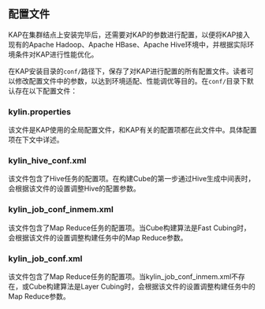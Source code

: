 ## 配置文件

KAP在集群结点上安装完毕后，还需要对KAP的参数进行配置，以便将KAP接入现有的Apache Hadoop、Apache HBase、Apache Hive环境中，并根据实际环境条件对KAP进行性能优化。

在KAP安装目录的`conf/`路径下，保存了对KAP进行配置的所有配置文件。读者可以修改配置文件中的参数，以达到环境适配、性能调优等目的。在`conf/`目录下默认存在以下配置文件：

### kylin.properties

该文件是KAP使用的全局配置文件，和KAP有关的配置项都在此文件中。具体配置项在下文中详述。

### kylin\_hive\_conf.xml

该文件包含了Hive任务的配置项。在构建Cube的第一步通过Hive生成中间表时，会根据该文件的设置调整Hive的配置参数。

### kylin\_job\_conf\_inmem.xml

该文件包含了Map Reduce任务的配置项。当Cube构建算法是Fast Cubing时，会根据该文件的设置调整构建任务中的Map Reduce参数。

### kylin\_job\_conf.xml

该文件包含了Map Reduce任务的配置项。当kylin\_job\_conf\_inmem.xml不存在，或Cube构建算法是Layer Cubing时，会根据该文件的设置调整构建任务中的Map Reduce参数。